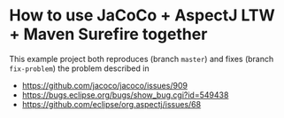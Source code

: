 # How to use JaCoCo + AspectJ LTW + Maven Surefire together

This example project both reproduces (branch `master`) and fixes (branch `fix-problem`) the problem described in
  * https://github.com/jacoco/jacoco/issues/909
  * https://bugs.eclipse.org/bugs/show_bug.cgi?id=549438
  * https://github.com/eclipse/org.aspectj/issues/68
